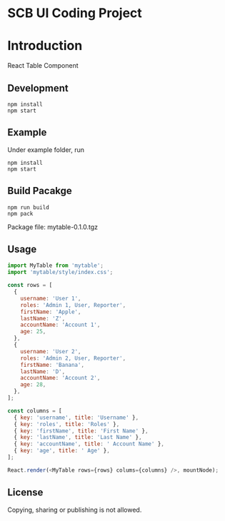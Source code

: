 # SCB UI Coding Project

# Introduction

React Table Component

## Development

```
npm install
npm start
```

## Example

Under example folder, run

```
npm install
npm start
```

## Build Pacakge

```
npm run build
npm pack
```

Package file: mytable-0.1.0.tgz

## Usage

```js
import MyTable from 'mytable';
import 'mytable/style/index.css';

const rows = [
  {
    username: 'User 1',
    roles: 'Admin 1, User, Reporter',
    firstName: 'Apple',
    lastName: 'Z',
    accountName: 'Account 1',
    age: 25,
  },
  {
    username: 'User 2',
    roles: 'Admin 2, User, Reporter',
    firstName: 'Banana',
    lastName: 'D',
    accountName: 'Account 2',
    age: 28,
  },
];

const columns = [
  { key: 'username', title: 'Username' },
  { key: 'roles', title: 'Roles' },
  { key: 'firstName', title: 'First Name' },
  { key: 'lastName', title: 'Last Name' },
  { key: 'accountName', title: ' Account Name' },
  { key: 'age', title: ' Age' },
];

React.render(<MyTable rows={rows} colums={columns} />, mountNode);
```

## License

Copying, sharing or publishing is not allowed.
